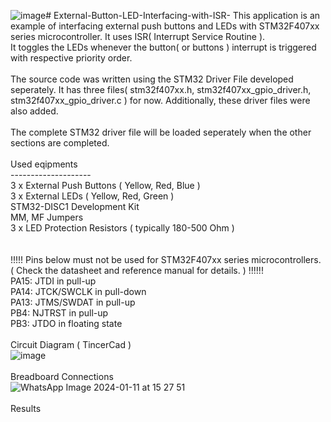![image](https://github.com/muhammedceberli/External-Button-LED-Interfacing-with-ISR-/assets/93437771/df25e301-a4bf-4fcf-be08-d1876944a093)# External-Button-LED-Interfacing-with-ISR-
This application is an example of interfacing external push buttons and LEDs with STM32F407xx series microcontroller. It uses ISR( Interrupt Service Routine ).<br />
It toggles the LEDs whenever the button( or buttons ) interrupt is triggered with respective priority order. <br />
<br />
The source code was written using the STM32 Driver File developed seperately. It has three files( stm32f407xx.h, stm32f407xx_gpio_driver.h, stm32f407xx_gpio_driver.c ) for now. Additionally, these driver files were also added.<br />
<br />
The complete STM32 driver file will be loaded seperately when the other sections are completed.<br />
<br />
Used eqipments<br />
--------------------<br />
3 x External Push Buttons ( Yellow, Red, Blue )<br />
3 x External LEDs ( Yellow, Red, Green )<br />
STM32-DISC1 Development Kit <br />
MM, MF Jumpers<br />
3 x LED Protection Resistors ( typically 180-500 Ohm )<br />
<br />
<br />
!!!!! Pins below must not be used for STM32F407xx series microcontrollers. ( Check the datasheet and reference manual for details. ) !!!!!!<br />
PA15: JTDI in pull-up<br />
PA14: JTCK/SWCLK in pull-down<br />
PA13: JTMS/SWDAT in pull-up<br />
PB4: NJTRST in pull-up<br />
PB3: JTDO in floating state<br />
<br />
Circuit Diagram ( TincerCad )<br />
![image](https://github.com/muhammedceberli/External-Button-LED-Interfacing-with-ISR-/assets/93437771/6b902491-1cff-44d8-8f25-46bb7d9fe88b)<br />
<br />
Breadboard Connections<br />
![WhatsApp Image 2024-01-11 at 15 27 51](https://github.com/muhammedceberli/External-Button-LED-Interfacing-with-ISR-/assets/93437771/9b86d3cc-7a5b-4152-a2da-7680c859f3b5)<br />
<br />
Results<br />


